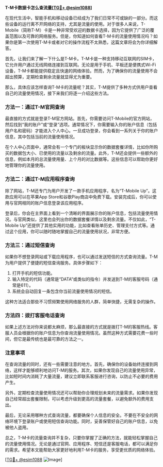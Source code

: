 **T-M卡数据卡怎么查流量[[TG💪+ @esim1088](https://t.me/s/esim1088)]**

在现代生活中，智能手机和移动设备已经成为了我们日常不可或缺的一部分。而这些设备的运行离不开网络的支持，尤其是流量的使用。对于很多人来说，T-Mobile（简称T-M）卡是一种非常受欢迎的数据卡选择，因为它提供了广泛的覆盖范围以及可靠的网络服务。但是，你知道如何查看T-M卡的流量使用情况吗？如果你是第一次使用T-M卡或者对它的操作流程不太熟悉，这篇文章将会为你详细解答。

首先，让我们来了解一下什么是T-M卡。T-M卡是一种支持移动互联网的SIM卡，它允许用户通过无线网络连接到互联网。无论是用于手机、平板还是便携式Wi-Fi设备，T-M卡都能提供稳定且快速的网络体验。然而，为了确保你的流量使用不会超出预算，定期检查剩余流量就显得尤为重要。

那么，具体应该怎样查询T-M卡的流量呢？其实，T-M提供了多种方式供用户查看自己的流量使用情况，接下来我们将逐一介绍这些方法。

### 方法一：通过T-M官网查询

最直接的方式就是登录T-M官方网站。首先，你需要访问T-Mobile的官方网站，然后找到“我的账户”或“登录”选项。通常情况下，你需要输入你的账户信息（包括用户名和密码）才能进入个人中心。一旦成功登录，你会看到一系列关于你的账户信息，其中包括当前的流量使用情况。

在个人中心页面中，通常会有一个专门的板块显示你的数据套餐详情，比如你所购买的数据包大小、已使用的流量以及剩余的流量。此外，T-M还会提供一些额外的信息，例如本月的总流量使用量、上个月的对比数据等。这些信息可以帮助你更好地管理你的流量使用。

### 方法二：通过T-M应用程序查询

除了网站，T-M还专门为用户开发了一款手机应用程序，名为“T-Mobile Up”。这款应用可以在苹果App Store和谷歌Play商店中免费下载。安装完成后，你可以使用与官网相同的账户信息登录该应用程序。

登录后，你会在主界面上看到一个清晰的界面展示你的账户信息，包括流量使用情况。与官网类似，这里也会列出你的数据套餐详情以及剩余流量。不仅如此，“T-Mobile Up”还提供了其他实用的功能，比如查看账单历史、管理支付方式等。通过这个应用，你可以随时随地掌握自己的流量使用状况，非常方便。

### 方法三：通过短信查询

如果你不想登录网站或下载应用程序，也可以通过发送短信的方式查询流量。T-M为用户提供了便捷的短信查询服务。具体步骤如下：

1. 打开手机的短信功能。
2. 输入特定的代码（通常是“DATA”或类似的指令）并发送到T-M的客服号码（通常是611）。
3. 系统会自动回复一条包含你当前流量使用情况的短信。

这种方法适合那些不习惯频繁使用网络服务的人群，简单快捷，无需复杂的操作。

### 方法四：拨打客服电话查询

如果上述方法对你来说都太麻烦，那么最直接的方式就是拨打T-M的客服热线。客服人员会根据你的账户信息为你查询流量使用情况。虽然这种方式需要花费一些时间，但它是最传统也是最可靠的方法之一。

### 注意事项

在查询流量的同时，还有一些需要注意的地方。首先，确保你的设备始终连接到网络，这样才能够顺利地访问T-M的服务。其次，如果你发现自己的流量使用异常，比如短时间内消耗了大量流量，建议立即联系客服进行咨询，以防止不必要的费用产生。

另外，定期检查流量使用情况还可以帮助你合理规划未来的流量需求。如果你发现自己经常超出套餐限制，可以考虑升级到更高的流量套餐，以避免额外的费用支出。

最后，无论采用哪种方式查询流量，都要确保个人信息的安全。不要在不安全的网络环境下登录账户或使用短信查询功能。同时，妥善保管好自己的账户信息，以免被他人盗用。

总之，T-M卡的流量查询并不复杂，只要你掌握了正确的方法，就能轻松掌握自己的流量使用情况。无论是通过官网、应用程序、短信还是客服电话，都可以满足你的需求。希望本文能帮助大家更好地利用T-M卡的服务，享受更优质的网络体验。

[[TG💪+ @esim1088](https://t.me/s/esim1088) ![Image](https://i.postimg.cc/4NQfJmqS/Snipaste-2025-05-13-00-14-12.png)]
